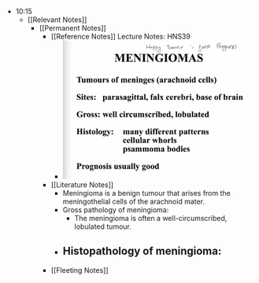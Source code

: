 - 10:15
	- [[Relevant Notes]]
		- [[Permanent Notes]]
			- [[Reference Notes]] Lecture Notes: HNS39
				- ![image.png](../assets/image_1674612975033_0.png)
			- [[Literature Notes]]
				- Meningioma is a benign tumour that arises from the meningothelial cells of the arachnoid mater.
				- Gross pathology of meningioma:
					- The meningioma is often a well-circumscribed, lobulated tumour.
				- Histopathology of meningioma:
					-
			- [[Fleeting Notes]]